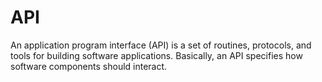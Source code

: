 <h1>API</h1>
<p>An application program interface (API) is a set of routines, protocols, and tools for building software applications. Basically, an API specifies how software components should interact.</p>

